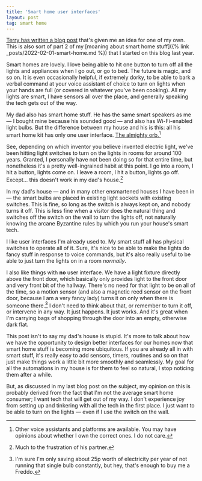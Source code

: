 ```yaml
---
title: 'Smart home user interfaces'
layout: post
tag: smart home
---
```


[Terry has written a blog post](https://shkspr.mobi/blog/2023/03/zero-interfaces/) that's given me an idea for one of my own. This is also sort of part 2 of my [moaning about smart home stuff]({% link _posts/2022-02-01-smart-home.md %}) that I started on this blog last year.

Smart homes are lovely. I love being able to hit one button to turn off all the lights and appliances when I go out, or go to bed. The future is magic, and so on. It is even occasionally helpful, if extremely dorky, to be able to bark a verbal command at your voice assistant of choice to turn on lights when your hands are full (or covered in whatever you've been cooking). All my lights are smart, I have sensors all over the place, and generally speaking the tech gets out of the way.

My dad also has smart home stuff. He has the same smart speakers as me — I bought mine because his sounded good — and also has Wi-Fi-enabled light bulbs. But the difference between my house and his is this: all his smart home kit has only one user interface. [The almighty orb.](https://www.apple.com/uk/homepod-mini/)[^1]

See, depending on which inventor you believe invented electric light, we've been hitting light switches to turn on the lights in rooms for around 100 years. Granted, I personally have not been doing so for that entire time, but nonetheless it's a pretty well-ingrained habit at this point. I go into a room, I hit a button, lights come on. I leave a room, I hit a button, lights go off. Except... this doesn't work in my dad's house.[^2]

In my dad's house — and in many other ensmartened houses I have been in — the smart bulbs are placed in existing light sockets with existing switches. This is fine, so long as the switch is always kept on, and nobody turns it off. This is less fine when a visitor does the natural thing and switches off the switch on the wall to turn the lights off, not naturally knowing the arcane Byzantine rules by which you run your house's smart tech.

I like user interfaces I'm already used to. My smart stuff all has physical switches to operate all of it. Sure, it's nice to be able to make the lights do fancy stuff in response to voice commands, but it's also really useful to be able to just turn the lights on in a room *normally*.

I also like things with **no** user interface. We have a light fixture directly above the front door, which basically only provides light to the front door and very front bit of the hallway. There's no need for that light to be on all of the time, so a motion sensor (and also a magnetic reed sensor on the front door, because I am a very fancy lady) turns it on only when there is someone there.[^3] I don't need to think about that, or remember to turn it off, or intervene in any way. It just happens. It just works. And it's great when I'm carrying bags of shopping through the door into an empty, otherwise dark flat.

This post isn't to say my dad's house is stupid. It's more to talk about how we have the opportunity to design better interfaces for our homes now that smart home stuff is becoming more ubiquitous. If you are already all in with smart stuff, it's really easy to add sensors, timers, routines and so on that just make things work a little bit more smoothly and seamlessly. My goal for all the automations in my house is for them to feel so natural, I stop noticing them after a while.

But, as discussed in my last blog post on the subject, my opinion on this is probably derived from the fact that I'm not the average smart home consumer; I want tech that will get out of my way. I don't experience joy from setting up and tinkering with all the tech in the first place. I just want to be able to turn on the lights — even if I use the switch on the wall.


[^1]: Other voice assistants and platforms are available. You may have opinions about whether I own the correct ones. I do not care.
[^2]: Much to the frustration of his partner.
[^3]: I'm sure I'm only saving about 25p worth of electricity per year of not running that single bulb constantly, but hey, that's enough to buy me a Freddo.
